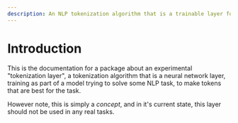 ```yaml
---
description: An NLP tokenization algorithm that is a trainable layer for neural networks.
---
```


# Introduction

This is the documentation for a package about an experimental "tokenization layer", a tokenization algorithm that is a neural network layer, training as part of a model trying to solve some NLP task, to make tokens that are best for the task.

However note, this is simply a _concept_, and in it's current state, this layer should not be used in any real tasks.

